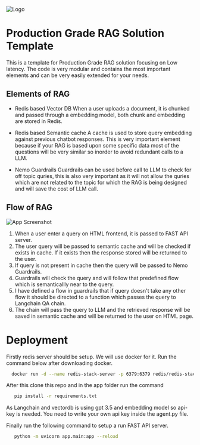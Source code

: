 
![Logo](https://github.com/Harras3/Production-Grade-RAG/blob/main/img/logo.png?raw=true)

# Production Grade RAG Solution Template

This is a template for Production Grade RAG solution focusing on Low latency. The code is very modular and contains the most important elements and can be very easily extended for your needs.






## Elements of RAG

- Redis based Vector DB
When a user uploads a document, it is chunked and passed through a embedding model, both chunk and embedding are stored in Redis.

- Redis based Semantic cache
A cache is used to store query embedding against previous chatbot responses. This is very important element because if your RAG is based upon some specific data most of the questions will be very similar so inorder to avoid redundant calls to a LLM.
- Nemo Guardrails
Guardrails can be used before call to LLM to check for off topic quries, this is also very important as it will not allow the quries which are not related to the topic for which the RAG is being designed and will save the cost of LLM call.

## Flow of RAG
![App Screenshot](https://github.com/Harras3/Production-Grade-RAG/blob/main/img/flow.jpg?raw=true)

1) When a user enter a query on HTML frontend, it is passed to FAST API server.
2) The user query will be passed to semantic cache and will be checked if exists in cache. If it exists then the response stored will be returned to the user.
3) If query is not present in cache then the query will be passed to Nemo Guardrails.
4) Guardrails will check the query and will follow that predefined flow which is semanticallly near to the query.
5) I have defined a flow in guardrails that if query doesn't take any other flow it should be directed to a function which passes the query to Langchain QA chain.
6) The chain will pass the query to LLM and the retrieved response will be saved in semantic cache and will be returned to the user on HTML page.







# Deployment

Firstly redis server should be setup. We will use docker for it.
Run the command below after downloading docker.
```bash
  docker run -d --name redis-stack-server -p 6379:6379 redis/redis-stack-server:latest
```
After this clone this repo and in the app folder
run the command
```bash
   pip install -r requirements.txt
```
As Langchain and vectordb is using gpt 3.5 and embedding model so api-key is needed. You need to write your own api key inside the agent.py file.

Finally run the following command to setup a run FAST API server.

```bash
   python -m uvicorn app.main:app --reload
```



